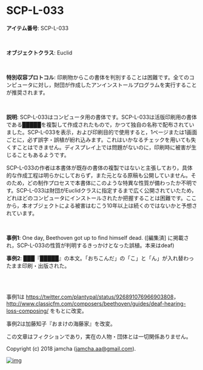 # SCP-L-033

**アイテム番号**: SCP-L-033  

<br>  

**オブジェクトクラス**: Euclid  

<br>  

**特別収容プロトコル**: 印刷物からこの書体を判別することは困難です。全てのコンピュータに対し，財団が作成したアンインストールプログラムを実行することが推奨されます。  

<br>  

**説明**: SCP-L-033はコンピュータ用の書体です。SCP-L-033は活版印刷用の書体である█████を複製して作成されたもので，かつて独自の名称で配布されていました。SCP-L-033を表示，および印刷目的で使用すると，1ページまたは1画面ごとに，必ず誤字・誤植が紛れ込みます。これはいかなるチェックを用いても失くすことはできません。ディスプレイ上では問題がないのに，印刷時に被害が生じることもあるようです。  

SCP-L-033の作者は本書体が既存の書体の複製ではないと主張しており，具体的な作成工程は明らかにしておらず，また元となる原稿も公開していません。そのため，どの制作プロセスで本書体にこのような特異な性質が備わったか不明です。SCP-L-033は財団がEuclidクラスに指定するまで広く公開されていたため，どれほどのコンピュータにインストールされたか把握することは困難です。ここから，本オブジェクトによる被害はむこう10年以上は続くのではないかと予想されています。  

<br>  

**事例1**: One day, Beethoven got up to find himself dead. ([編集済] に掲載され，SCP-L-033の性質が判明するきっかけとなった誤植。本来はdeaf)  

**事例2**: ███『█████』の本文。「おちこんだ」の「こ」と「ん」が入れ替わったまま印刷・出版された。  

<br>  
<br>  

事例1は <https://twitter.com/plantypal/status/926891076966903808>， <http://www.classicfm.com/composers/beethoven/guides/deaf-hearing-loss-composing/> をもとに改変。  

事例2は加藤知子『おまけの海藤家』を改変。  

この文章はフィクションであり，実在の人物・団体とは一切関係ありません。  

Copyright (c) 2018 jamcha (jamcha.aa@gmail.com).  

[![img](http://i.creativecommons.org/l/by-sa/4.0/88x31.png)](http://creativecommons.org/licenses/by-sa/4.0/deed)